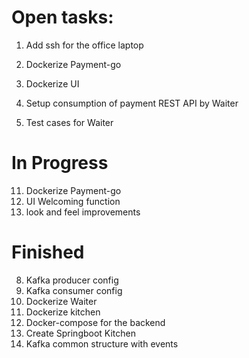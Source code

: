 # Open tasks:
1. Add ssh for the office laptop
2. Dockerize Payment-go
3. Dockerize UI
7. Setup consumption of payment REST API by Waiter

6. Test cases for Waiter

# In Progress
11. Dockerize Payment-go
10. UI Welcoming function
1. look and feel improvements

# Finished
8. Kafka producer config
9. Kafka consumer config
1. Dockerize Waiter
4. Dockerize kitchen
5. Docker-compose for the backend
2. Create Springboot Kitchen
7. Kafka common structure with events 


